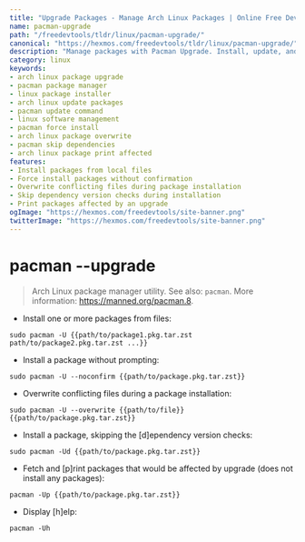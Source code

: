 ```yaml
---
title: "Upgrade Packages - Manage Arch Linux Packages | Online Free DevTools by Hexmos"
name: pacman-upgrade
path: "/freedevtools/tldr/linux/pacman-upgrade/"
canonical: "https://hexmos.com/freedevtools/tldr/linux/pacman-upgrade/"
description: "Manage packages with Pacman Upgrade. Install, update, and manage software packages on Arch Linux systems with ease. Free online tool, no registration required."
category: linux
keywords:
- arch linux package upgrade
- pacman package manager
- linux package installer
- arch linux update packages
- pacman update command
- linux software management
- pacman force install
- arch linux package overwrite
- pacman skip dependencies
- arch linux package print affected
features:
- Install packages from local files
- Force install packages without confirmation
- Overwrite conflicting files during package installation
- Skip dependency version checks during installation
- Print packages affected by an upgrade
ogImage: "https://hexmos.com/freedevtools/site-banner.png"
twitterImage: "https://hexmos.com/freedevtools/site-banner.png"
---
```


# pacman --upgrade

> Arch Linux package manager utility.
> See also: `pacman`.
> More information: <https://manned.org/pacman.8>.

- Install one or more packages from files:

`sudo pacman -U {{path/to/package1.pkg.tar.zst path/to/package2.pkg.tar.zst ...}}`

- Install a package without prompting:

`sudo pacman -U --noconfirm {{path/to/package.pkg.tar.zst}}`

- Overwrite conflicting files during a package installation:

`sudo pacman -U --overwrite {{path/to/file}} {{path/to/package.pkg.tar.zst}}`

- Install a package, skipping the [d]ependency version checks:

`sudo pacman -Ud {{path/to/package.pkg.tar.zst}}`

- Fetch and [p]rint packages that would be affected by upgrade (does not install any packages):

`pacman -Up {{path/to/package.pkg.tar.zst}}`

- Display [h]elp:

`pacman -Uh`
